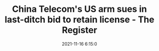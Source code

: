 ---
"title": "China Telecom's US arm sues in last-ditch bid to retain license - The Register"
"date": "2021-11-16 6:15:0"
"feed_name": "GOOGLENEWSMINING"
"feed_website": "https://news.google.com/search?q=mining%2Bincident&hl=en-US&gl=US&ceid=US:en"
"feed_rss": "https://news.google.com/rss/search?q=mining%2Bincident&hl=en-US&gl=US&ceid=US:en"
"link": "https://www.theregister.com/2021/11/16/china_telecom_us_emergency_lawsuit/"
"source": "{'href': 'https://www.theregister.com', 'title': 'The Register'}"
"file": "_posts/2021-1-1-67d8afa90b69bc09368b70ceee496fc8adf09478.md"
"accident": "0"
"drilling": "0"
"dead": "0"
"injured": "0"
"arrested": "0"
"place": "unknown place"
"where": "unknown site"
"causes": "unknown"
"place_uri": "unknown place"
---
